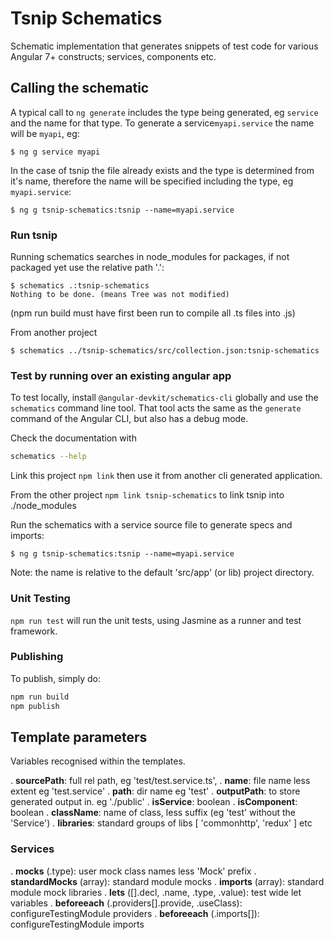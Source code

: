 # Tsnip Schematics

Schematic implementation that generates snippets of test code for various Angular 7+ constructs; services, components etc.

## Calling the schematic

A typical call to `ng generate` includes the type being generated, eg `service` and the name for that type. To generate a service`myapi.service` the name will be `myapi`, eg:

    $ ng g service myapi

In the case of tsnip the file already exists and the type is determined from it's name, therefore the name will be specified including the type, eg `myapi.service`:

    $ ng g tsnip-schematics:tsnip --name=myapi.service
    
### Run tsnip

Running schematics searches in node_modules for packages, if not packaged yet use the relative path '.':

    $ schematics .:tsnip-schematics
    Nothing to be done. (means Tree was not modified)

(npm run build must have first been run to compile all .ts files into .js)

From another project

    $ schematics ../tsnip-schematics/src/collection.json:tsnip-schematics

### Test by running over an existing angular app

To test locally, install `@angular-devkit/schematics-cli` globally and use the `schematics` command line tool. That tool acts the same as the `generate` command of the Angular CLI, but also has a debug mode.

Check the documentation with
```bash
schematics --help
```

Link this project `npm link` then use it from another cli generated application.

From the other project `npm link tsnip-schematics` to link tsnip into ./node_modules

Run the schematics with a service source file to generate specs and imports:

    $ ng g tsnip-schematics:tsnip --name=myapi.service

Note: the name is relative to the default 'src/app' (or lib) project directory.

### Unit Testing

`npm run test` will run the unit tests, using Jasmine as a runner and test framework.

### Publishing

To publish, simply do:

```bash
npm run build
npm publish
```

## Template parameters

Variables recognised within the templates.

. __sourcePath__: full rel path, eg 'test/test.service.ts',
. __name__: file name less extent eg 'test.service'
. __path__: dir name eg 'test'
. __outputPath__: to store generated output in. eg './public'
. __isService__: boolean
. __isComponent__: boolean
. __className__: name of class, less suffix (eg 'test' without the 'Service')
. __libraries__: standard groups of libs [ 'commonhttp', 'redux' ] etc
  
### Services

. __mocks__ (.type): user mock class names less 'Mock' prefix
. __standardMocks__ (array): standard module mocks
. __imports__ (array): standard module mock libraries
. __lets__ ([].decl, .name, .type, .value): test wide let variables
. __beforeeach__ (.providers[].provide, .useClass): configureTestingModule providers
. __beforeeach__ (.imports[]): configureTestingModule imports

